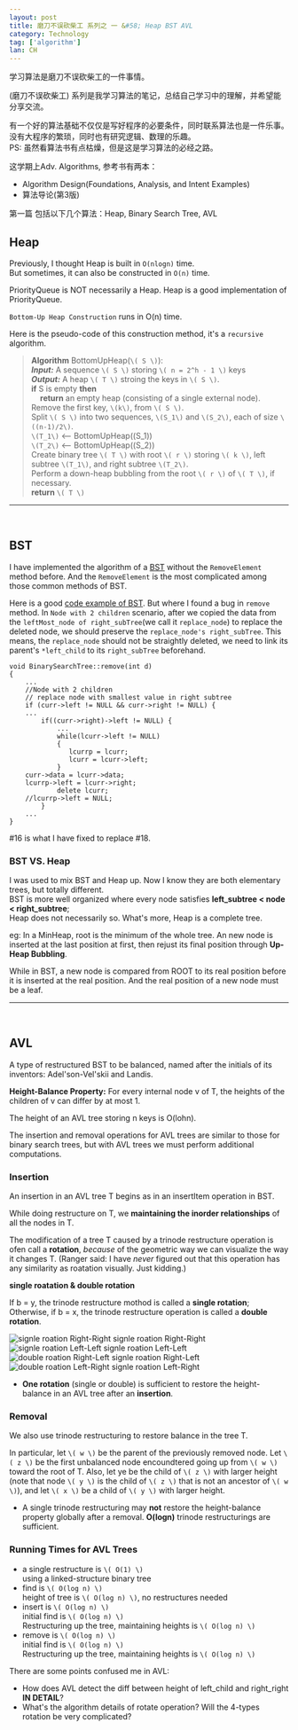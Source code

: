 ```yaml
---
layout: post
title: 磨刀不误砍柴工 系列之 一 &#58; Heap BST AVL
category: Technology
tag: ['algorithm']
lan: CH
---
```


学习算法是磨刀不误砍柴工的一件事情。

(磨刀不误砍柴工) 系列是我学习算法的笔记，总结自己学习中的理解，并希望能分享交流。

<!--preview-->

有一个好的算法基础不仅仅是写好程序的必要条件，同时联系算法也是一件乐事。没有大程序的繁琐，同时也有研究逻辑、数理的乐趣。<br />
PS: 虽然看算法书有点枯燥，但是这是学习算法的必经之路。

这学期上Adv. Algorithms, 参考书有两本：

* Algorithm Design(Foundations, Analysis, and Intent Examples)</li>
* 算法导论(第3版)

第一篇 包括以下几个算法：Heap, Binary Search Tree, AVL

## Heap

Previously, I thought Heap is built in `O(nlogn)` time.<br />
But sometimes, it can also be constructed in `O(n)` time.

PriorityQueue is NOT necessarily a Heap. Heap is a good implementation of PriorityQueue.

`Bottom-Up Heap Construction` runs in O(n) time.

Here is the pseudo-code of this construction method, it's a `recursive` algorithm.

>__Algorithm__ BottomUpHeap(`\( S \)`):<br/>
__<i>Input:</i>__ A sequence `\( S \)` storing `\( n = 2^h - 1 \)` keys <br/>
__<i>Output:</i>__ A heap `\( T \)` stroing the keys in `\( S \)`.<br/>
__if__ S is empty __then__<br/>
&nbsp;&nbsp;&nbsp;&nbsp;__return__ an empty heap (consisting of a single external node).<br/>
Remove the first key, `\(k\)`, from `\( S \)`.<br/>
Split `\( S \)` into two sequences, `\(S_1\)` and `\(S_2\)`, each of size `\((n-1)/2\)`.<br/>
`\(T_1\)` <-- BottomUpHeap(\(S_1\))<br/>
`\(T_2\)` <-- BottomUpHeap(\(S_2\))<br/>
Create binary tree `\( T \)` with root `\( r \)` storing `\( k \)`, left subtree `\(T_1\)`, and right subtree `\(T_2\)`.<br/>
Perform a down-heap bubbling from the root `\( r \)` of `\( T \)`, if necessary.<br/>
__return__ `\( T \)`<br/>

---
<br/>

## BST

I have implemented the algorithm of a [BST](https://github.com/shohoku11wrj/algorithms/blob/master/src/backup_20130616/BinarySearchTree.cpp) without the `RemoveElement` method before. And the `RemoveElement` is the most complicated among those common methods of BST. 

Here is a good [ code example of BST](http://www.cplusplus.com/forum/general/1551/). But where I found a bug in `remove` method.
In `Node with 2 children` scenario, after we copied the data from the `leftMost_node of right_subTree`(we call it `replace_node`) to replace the deleted node, we should preserve the `replace_node's right_subTree`. This means, the `replace_node` should not be straightly deleted, we need to link its parent's `*left_child` to its `right_subTree` beforehand.

    void BinarySearchTree::remove(int d)
    {
        ...
        //Node with 2 children
        // replace node with smallest value in right subtree
        if (curr->left != NULL && curr->right != NULL) {
        ...
            if((curr->right)->left != NULL) {
                ...
                while(lcurr->left != NULL)
                {
                   lcurrp = lcurr;
                   lcurr = lcurr->left;
                }
        curr->data = lcurr->data;
        lcurrp->left = lcurr->right;
                delete lcurr;
        //lcurrp->left = NULL;
            }
        ...
    }

\#16 is what I have fixed to replace \#18.

### BST VS. Heap

I was used to mix BST and Heap up. Now I know they are both elementary trees, but totally different. <br/>
BST is more well organized where every node satisfies __left_subtree < node < right_subtree__; <br/>
Heap does not necessarily so. What's more, Heap is a complete tree. 

eg: In a MinHeap, root is the minimum of the whole tree. An new node is inserted at the last position at first, then rejust its final position through __Up-Heap Bubbling__.

While in BST, a new node is compared from ROOT to its real position before it is inserted at the real position. And the real position of a new node must be a leaf.

---
<br/>

## AVL

A type of restructured BST to be balanced, named after the initials of its inventors: Adel'son-Vel'skii and Landis.

__Height-Balance Property:__ For every internal node v of T, the heights of the children of v can differ by at most 1.

The height of an AVL tree storing n keys is O(lohn).

The insertion and removal operations for AVL trees are similar to those for binary search trees, but with AVL trees we must perform additional computations.

### Insertion

An insertion in an AVL tree T begins as in an insertItem operation in BST.

While doing restructure on T, we __maintaining the inorder relationships__ of all the nodes in T.

The modification of a tree T caused by a trinode restructure operation is ofen call a __rotation__, <i>because</i> of the geometric way we can visualize the way it changes T. (Ranger said: I have <i>never</i> figured out that this operation has any similarity as roatation visually. Just kidding.)

__single roatation & double rotation__

If b = y, the trinode restructure mothod is called a __single rotation__;
Otherwise, if b = x, the trinode restructure operation is called a __double rotation__.

![signle roation Right-Right](/images/algorithm/avl-rotation-RR.png)
<span class="pic">signle roation Right-Right</span>
![signle roation Left-Left](/images/algorithm/avl-rotation-LL.png)
<span class="pic">signle roation Left-Left</span>
![double roation Right-Left](/images/algorithm/avl-rotation-RL.png)
<span class="pic">signle roation Right-Left</span>
![double roation Left-Right](/images/algorithm/avl-rotation-LR.png)
<span class="pic">signle roation Left-Right</span>

* __One rotation__ (single or double) is sufficient to restore the height-balance in an AVL tree after an __insertion__.

### Removal

We also use trinode restructuring to restore balance in the tree T.


In particular, let `\( w \)` be the parent of the previously removed node. Let `\( z \)` be the first unbalanced node encoundtered going up from `\( w \)` toward the root of T. Also, let ye be the child of `\( z \)` with larger height (note that node `\( y \)` is the child of `\( z \)` that is not an ancestor of `\( w \)`), and let `\( x \)` be a child of `\( y \)` with larger height.

* A single trinode restructuring may __not__ restore the height-balance property globally after a removal. __O(logn)__ trinode restructurings are sufficient.

### Running Times for AVL Trees

* a single restructure is `\( O(1) \)` <br/>
using a linked-structure binary tree
* find is `\( O(log n) \)` <br/>
height of tree is `\( O(log n) \)`, no restructures needed
* insert is `\( O(log n) \)` <br/>
initial find is `\( O(log n) \)` <br/>
Restructuring up the tree, maintaining heights is `\( O(log n) \)`
* remove is `\( O(log n) \)` <br/>
initial find is `\( O(log n) \)` <br/>
Restructuring up the tree, maintaining heights is `\( O(log n) \)`


There are some points confused me in AVL:

- How does AVL detect the diff between height of left_child and right_right __IN DETAIL__?
- What's the algorithm details of rotate operation? Will the 4-types rotation be very complicated?
